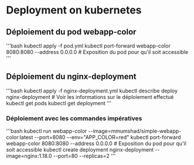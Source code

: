 # Deployment on kubernetes 

## Déploiement du pod webapp-color 

'''bash 
   kubectl apply -f pod.yml
   kubectl port-forward webapp-color 8080:8080 --address 0.0.0.0 # Exposition du pod pour qu'il soit accessible
'''

## Déploiement du nginx-deployment 

'''bash 
   kubectl apply -f nginx-deployment.yml
   kubectl describe deploy nginx-deployment # Voir les informations sur le déploiement effectué
   kubectl get pods
   kubectl get deployment
'''

### Déploiement avec les commandes impératives

'''bash 
   kubectl run webapp-color --image=mmumshad/simple-webapp-color:latest --port=8080 --env="APP_COLOR=red"
   kubectl port-forward webapp-color 8080:8080 --address 0.0.0.0 # Exposition du pod pour qu'il soit accessible
   kubectl create deployment nginx-deployment --image=nginx:1.18.0 --port=80 --replicas=2
'''
